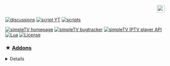 <p align="right">
 <a title="русский" href="../../"><img src="" height="24" alt="русский" /> </a>
</p>

[![discussions][badge-discussions]][discussions]
[![script YT][badge-yt]][YT]
[![scripts][badge-scripts]][scripts]

[![simpleTV homepage][badge-simpletvhomepage]][simpleTV homepage]
[![simpleTV bugtracker][badge-simpletvbugtracker]][simpleTV bugtracker]
[![simpleTV IPTV player API][badge-simpletvapi]][simpleTV API]
[![Lua][badge-lua]][Lua]
[![License][badge-license]][License]

### ★ <span id="a1">[Addons](#1 "")</span>

<details>

📌 **Installation**

- unpack to appropriate folders


<!---

--->
</details>

[discussions]: https://github.com/Nexterr-origin/Nexterr-origin/discussions "discussions"
[YT]: ../../../simpleTV-YouTube "YouTube Script"
[scripts]: ../../../simpleTV-Scripts "Scripts"
[simpleTV API]: http://sergeyvs012.rf.gd/dokuwiki/doku.php?id=mantis:simpletv:api "simpleTV API"
[Lua]: https://www.lua.org/manual/5.3 "Lua 5.3"
[License]: ../../blob/master/LICENSE "License GPL 3.0"
[simpleTV homepage]: http://sergeyvs012.rf.gd "simpleTV homepage"
[simpleTV bugtracker]: http://sergeyvs012.rf.gd/bugtracker "simpleTV bugtracker"


[badge-discussions]: https://img.shields.io/badge/💬-Discussions-%232b2b2b?style=flat-squar&labelColor=%232c68a8 "Discussions"
[badge-yt]: https://img.shields.io/badge/YouTube%20Script-%232b2b2b?style=flat-square&labelColor=%232c68a8 "YouTube Script"
[badge-simpletvapi]: https://img.shields.io/badge/simpleTV-API-%232b2b2b?style=flat-squar&labelColor=%23303f50 "simpleTV API"
[badge-lua]: https://img.shields.io/badge/Lua-5.3-%232b2b2b?style=flat-square&labelColor=%23303f50 "Lua 5.3"
[badge-license]: https://img.shields.io/badge/License-GPL%203.0-%232b2b2b?style=flat-square&labelColor=%23303f50 "License GPL 3.0"
[badge-scripts]: https://img.shields.io/badge/Scripts-%232b2b2b?style=flat-squar&labelColor=%232c68a8 "Scripts"
[badge-simpletvhomepage]: https://img.shields.io/badge/simpleTV-homepage-%232b2b2b?style=flat-square&labelColor=%23303f50 "simpleTV homepage"
[badge-simpletvbugtracker]: https://img.shields.io/badge/simpleTV-bugtracker-%232b2b2b?style=flat-square&labelColor=%23303f50 "simpleTV bugtracker"
